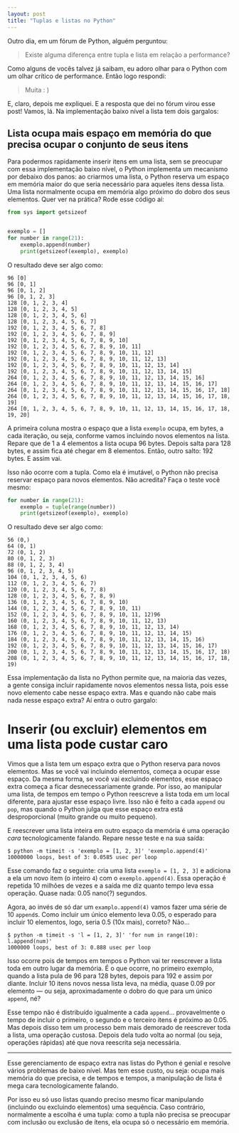 ```yaml
---
layout: post
title: "Tuplas e listas no Python"
---
```


Outro dia, em um fórum de Python, alguém perguntou:

> Existe alguma diferença entre tupla e lista em relação a performance?

Como alguns de vocês talvez já saibam, eu adoro olhar para o Python com um olhar crítico de performance. Então logo respondi:

> Muita : )

E, claro, depois me expliquei. E a resposta que dei no fórum virou esse post! Vamos, lá. Na implementação baixo nível a lista tem dois gargalos:

## Lista ocupa mais espaço em memória do que precisa ocupar o conjunto de seus itens

Para podermos rapidamente inserir itens em uma lista, sem se preocupar com essa implementação baixo nível, o Python implementa um mecanismo por debaixo dos panos: ao criarmos uma lista, o Python reserva um espaço em memória maior do que seria necessário para aqueles itens dessa lista. Uma lista normalmente ocupa em memória algo próximo do dobro dos seus elementos. Quer ver na prática? Rode esse código aí:

```python
from sys import getsizeof


exemplo = []
for number in range(21):
    exemplo.append(number)
    print(getsizeof(exemplo), exemplo)
```


O resultado deve ser algo como:

```
96 [0]
96 [0, 1]
96 [0, 1, 2]
96 [0, 1, 2, 3]
128 [0, 1, 2, 3, 4]
128 [0, 1, 2, 3, 4, 5]
128 [0, 1, 2, 3, 4, 5, 6]
128 [0, 1, 2, 3, 4, 5, 6, 7]
192 [0, 1, 2, 3, 4, 5, 6, 7, 8]
192 [0, 1, 2, 3, 4, 5, 6, 7, 8, 9]
192 [0, 1, 2, 3, 4, 5, 6, 7, 8, 9, 10]
192 [0, 1, 2, 3, 4, 5, 6, 7, 8, 9, 10, 11]
192 [0, 1, 2, 3, 4, 5, 6, 7, 8, 9, 10, 11, 12]
192 [0, 1, 2, 3, 4, 5, 6, 7, 8, 9, 10, 11, 12, 13]
192 [0, 1, 2, 3, 4, 5, 6, 7, 8, 9, 10, 11, 12, 13, 14]
192 [0, 1, 2, 3, 4, 5, 6, 7, 8, 9, 10, 11, 12, 13, 14, 15]
264 [0, 1, 2, 3, 4, 5, 6, 7, 8, 9, 10, 11, 12, 13, 14, 15, 16]
264 [0, 1, 2, 3, 4, 5, 6, 7, 8, 9, 10, 11, 12, 13, 14, 15, 16, 17]
264 [0, 1, 2, 3, 4, 5, 6, 7, 8, 9, 10, 11, 12, 13, 14, 15, 16, 17, 18]
264 [0, 1, 2, 3, 4, 5, 6, 7, 8, 9, 10, 11, 12, 13, 14, 15, 16, 17, 18, 19]
264 [0, 1, 2, 3, 4, 5, 6, 7, 8, 9, 10, 11, 12, 13, 14, 15, 16, 17, 18, 19, 20]
```

A primeira coluna mostra o espaço que a lista `exemplo` ocupa, em bytes, a cada iteração, ou seja, conforme vamos incluindo novos elementos na lista. Repare que de 1 a 4 elementos a lista ocupa 96 bytes. Depois salta para 128 bytes, e assim fica até chegar em 8 elementos. Então, outro salto: 192 bytes. E assim vai.

Isso não ocorre com a tupla. Como ela é imutável, o Python não precisa reservar espaço para novos elementos. Não acredita? Faça o teste você mesmo:

```python
for number in range(21):
    exemplo = tuple(range(number))
    print(getsizeof(exemplo), exemplo)
```

O resultado deve ser algo como:

```
56 (0,)
64 (0, 1)
72 (0, 1, 2)
80 (0, 1, 2, 3)
88 (0, 1, 2, 3, 4)
96 (0, 1, 2, 3, 4, 5)
104 (0, 1, 2, 3, 4, 5, 6)
112 (0, 1, 2, 3, 4, 5, 6, 7)
120 (0, 1, 2, 3, 4, 5, 6, 7, 8)
128 (0, 1, 2, 3, 4, 5, 6, 7, 8, 9)
136 (0, 1, 2, 3, 4, 5, 6, 7, 8, 9, 10)
144 (0, 1, 2, 3, 4, 5, 6, 7, 8, 9, 10, 11)
152 (0, 1, 2, 3, 4, 5, 6, 7, 8, 9, 10, 11, 12)96
160 (0, 1, 2, 3, 4, 5, 6, 7, 8, 9, 10, 11, 12, 13)
168 (0, 1, 2, 3, 4, 5, 6, 7, 8, 9, 10, 11, 12, 13, 14)
176 (0, 1, 2, 3, 4, 5, 6, 7, 8, 9, 10, 11, 12, 13, 14, 15)
184 (0, 1, 2, 3, 4, 5, 6, 7, 8, 9, 10, 11, 12, 13, 14, 15, 16)
192 (0, 1, 2, 3, 4, 5, 6, 7, 8, 9, 10, 11, 12, 13, 14, 15, 16, 17)
200 (0, 1, 2, 3, 4, 5, 6, 7, 8, 9, 10, 11, 12, 13, 14, 15, 16, 17, 18)
208 (0, 1, 2, 3, 4, 5, 6, 7, 8, 9, 10, 11, 12, 13, 14, 15, 16, 17, 18, 19)
```

Essa implementação da lista no Python permite que, na maioria das vezes, a gente consiga incluir rapidamente novos elementos nessa lista, pois esse novo elemento cabe nesse espaço extra. Mas e quando não cabe mais nada nesse espaço extra? Aí entra o outro gargalo:

# Inserir (ou excluir) elementos em uma lista pode custar caro

Vimos que a lista tem um espaço extra que o Python reserva para novos elementos. Mas se você vai incluindo elementos, começa a ocupar esse espaço. Da mesma forma, se você vai excluindo elementos, esse espaço extra começa a ficar desnecessariamente grande. Por isso, ao manipular uma lista, de tempos em tempo o Python reescreve a lista toda em um local diferente, para ajustar esse espaço livre. Isso não é feito a cada `append` ou `pop`, mas quando o Python julga que esse espaço extra está desproporcional (muito grande ou muito pequeno).

E reescrever uma lista inteira em outro espaço da memória é uma operação _cara_ tecnologicamente falando. Repare nesse teste e na sua saída:

```
$ python -m timeit -s 'exemplo = [1, 2, 3]' 'exemplo.append(4)'
10000000 loops, best of 3: 0.0585 usec per loop
```

Esse comando faz o seguinte: cria uma lista `exemplo = [1, 2, 3]` e adiciona a ela um novo item (o inteiro `4`) com o `exemplo.append(4)`. Essa operação é repetida 10 milhões de vezes e a saída me diz quanto tempo leva essa operação. Quase nada: 0.05 nano(?) segundos.

Agora, ao invés de só dar um `examplo.append(4)` vamos fazer uma série de 10 `append`s. Como incluir um único elemento leva 0.05, o esperado para incluir 10 elementos, logo, seria 0.5 (10x mais), correto? Não…

```
$ python -m timeit -s 'l = [1, 2, 3]' 'for num in range(10): l.append(num)'
1000000 loops, best of 3: 0.888 usec per loop
```

Isso ocorre pois de tempos em tempos o Python vai ter reescrever a lista toda em outro lugar da memória. É o que ocorre, no primeiro exemplo, quando a lista pula de 96 para 128 bytes, depois para 192 e assim por diante. Incluir 10 itens novos nessa lista leva, na média, quase 0.09 por elemento — ou seja, aproximadamente o dobro do que para um único `append`, né?

Esse tempo não é distribuído igualmente a cada `append`… provavelmente o tempo de incluir o primeiro, o segundo e o terceiro itens é próximo ao 0.05. Mas depois disso tem um processo bem mais demorado de reescrever toda a lista, uma operação custosa. Depois dela tudo volta ao normal (ou seja, operações rápidas) até que nova reescrita seja necessária.

---

Esse gerenciamento de espaço extra nas listas do Python é genial e resolve vários problemas de baixo nível. Mas tem esse custo, ou seja: ocupa mais memória do que precisa, e de tempos e tempos, a manipulação de lista é mega cara tecnologicamente falando.

Por isso eu só uso listas quando preciso mesmo ficar manipulando (incluindo ou excluindo elementos) uma sequência. Caso contrário, normalmente a escolha é uma tupla: como a tupla não precisa se preocupar com inclusão ou exclusão de ítens, ela ocupa só o necessário em memória.

